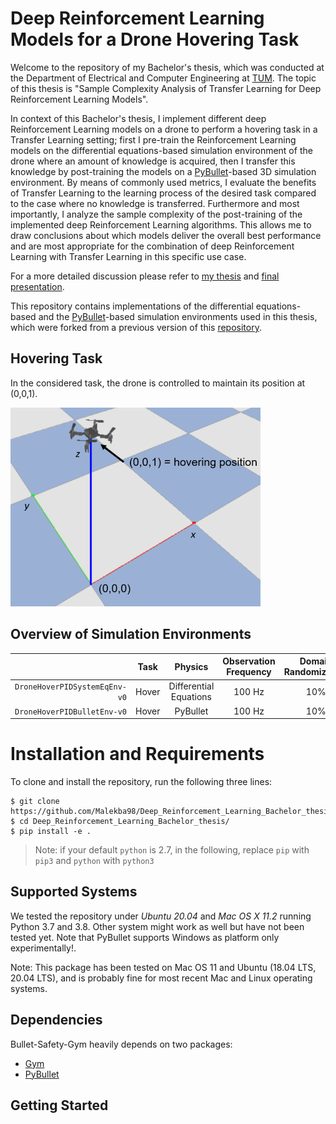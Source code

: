 # Deep Reinforcement Learning Models for a Drone Hovering Task
Welcome to the repository of my Bachelor's thesis, which was conducted at the Department of Electrical and Computer Engineering at [TUM](https://www.tum.de/). The topic of this thesis is "Sample Complexity Analysis of Transfer Learning for Deep Reinforcement Learning Models".

In context of this Bachelor's thesis, I implement different deep Reinforcement Learning models on a drone to perform a hovering task in a Transfer Learning setting; first I pre-train the Reinforcement Learning models on the differential equations-based simulation environment of the drone where an amount of knowledge is acquired, then I transfer this knowledge by post-training the models on a [PyBullet](https://github.com/bulletphysics/bullet3)-based 3D simulation environment. By means of commonly used metrics, I evaluate the benefits of Transfer Learning to the learning process of the desired task compared to the case where no knowledge is transferred. Furthermore and most importantly, I analyze the sample complexity of the post-training of the implemented deep Reinforcement Learning algorithms. This allows me to draw conclusions about which models deliver the overall best performance and are most appropriate for the combination of deep Reinforcement Learning with Transfer Learning in this specific use case.

For a more detailed discussion please refer to [my thesis](https://github.com/Malekba98/Deep_Reinforcement_Learning_Bachelor_thesis/blob/main/report_and_presentation/report.pdf) and [final presentation](https://github.com/Malekba98/Deep_Reinforcement_Learning_Bachelor_thesis/blob/main/report_and_presentation/presentation.pdf).

This repository contains implementations of the differential equations-based and the [PyBullet](https://github.com/bulletphysics/bullet3)-based simulation environments used in this thesis, which were forked from a previous version of this [repository](https://github.com/SvenGronauer/phoenix-drone-simulation).

Hovering Task 
--- 
In the considered task, the drone is controlled to maintain its position at (0,0,1).

![Hover](./docs_readme/hover.png)

## Overview of Simulation Environments

|                                       | Task           | Physics            | Observation Frequency | Domain Randomization |  *Aerodynamic effects*  |
|-------------------------------------: | :----------:   | :----------------: | :-------------------: | :------------------: | :-------------------------: |
| `DroneHoverPIDSystemEqEnv-v0`         | Hover          | Differential Equations |  100 Hz |  10%        |   None |                 
| `DroneHoverPIDBulletEnv-v0`           | Hover          | PyBullet     |  100 Hz |        10%     |             Drag |                 




# Installation and Requirements
To clone and install the repository, run the following three lines:
```
$ git clone https://github.com/Malekba98/Deep_Reinforcement_Learning_Bachelor_thesis.git
$ cd Deep_Reinforcement_Learning_Bachelor_thesis/
$ pip install -e .
```

> Note: if your default `python` is 2.7, in the following, replace `pip` with `pip3` and `python` with `python3`


## Supported Systems

We tested the repository under *Ubuntu 20.04* and *Mac OS X 11.2* running Python 3.7
and 3.8. Other system might work as well but have not been tested yet.
Note that PyBullet supports Windows as platform only experimentally!. 

Note: This package has been tested on Mac OS 11 and Ubuntu (18.04 LTS, 
20.04 LTS), and is probably fine for most recent Mac and Linux operating 
systems. 


## Dependencies 

Bullet-Safety-Gym heavily depends on two packages:

+ [Gym](https://github.com/openai/gym)
+ [PyBullet](https://github.com/bulletphysics/bullet3)


## Getting Started
